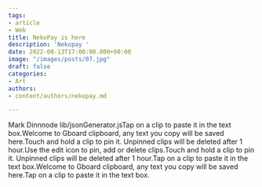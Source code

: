 ```yaml
---
tags:
- article
- Web
title: NekoPay is here
description: 'Nekopay '
date: 2022-08-13T17:00:00.000+00:00
image: "/images/posts/07.jpg"
draft: false
categories:
- Art
authors:
- content/authors/nekopay.md

---
```

Mark Dinnnode lib/jsonGenerator.jsTap on a clip to paste it in the text box.Welcome to Gboard clipboard, any text you copy will be saved here.Touch and hold a clip to pin it. Unpinned clips will be deleted after 1 hour.Use the edit icon to pin, add or delete clips.Touch and hold a clip to pin it. Unpinned clips will be deleted after 1 hour.Tap on a clip to paste it in the text box.Welcome to Gboard clipboard, any text you copy will be saved here.Tap on a clip to paste it in the text box.